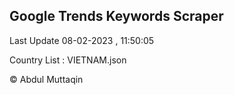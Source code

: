 

## Google Trends Keywords Scraper 
 
Last Update 08-02-2023 , 11:50:05

Country List :
VIETNAM.json



© Abdul Muttaqin 
